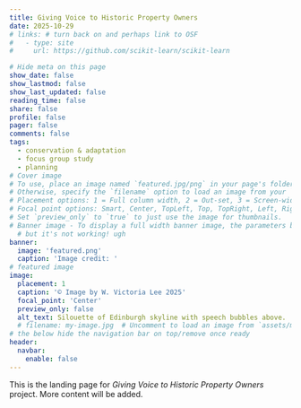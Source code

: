 ```yaml
---
title: Giving Voice to Historic Property Owners
date: 2025-10-29
# links: # turn back on and perhaps link to OSF
#   - type: site
#     url: https://github.com/scikit-learn/scikit-learn

# Hide meta on this page
show_date: false
show_lastmod: false
show_last_updated: false
reading_time: false
share: false
profile: false
pager: false
comments: false
tags:
  - conservation & adaptation
  - focus group study
  - planning
# Cover image
# To use, place an image named `featured.jpg/png` in your page's folder.
# Otherwise, specify the `filename` option to load an image from your `assets/media/` folder.
# Placement options: 1 = Full column width, 2 = Out-set, 3 = Screen-width
# Focal point options: Smart, Center, TopLeft, Top, TopRight, Left, Right, BottomLeft, Bottom, BottomRight
# Set `preview_only` to `true` to just use the image for thumbnails.
# Banner image - To display a full width banner image, the parameters below can be inserted towards the end of a page’s front matter. It is assumed that the image is located in your assets/media/ media library, so the full path in the example below will be assets/media/header.png
  # but it's not working! ugh
banner:
  image: 'featured.png'
  caption: 'Image credit: '
# featured image
image:
  placement: 1 
  caption: '© Image by W. Victoria Lee 2025'
  focal_point: 'Center'
  preview_only: false
  alt_text: Silouette of Edinburgh skyline with speech bubbles above.
  # filename: my-image.jpg  # Uncomment to load an image from `assets/media/` instead.
# the below hide the navigation bar on top/remove once ready
header:
  navbar:
    enable: false
---
```



This is the landing page for _Giving Voice to Historic Property Owners_ project. More content will be added. 

<!--more-->
